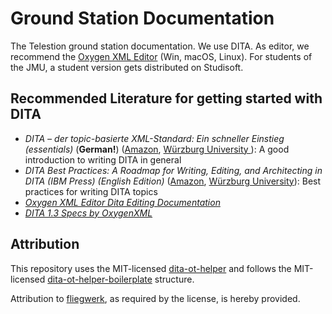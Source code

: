 # Ground Station Documentation

The Telestion ground station documentation. 
We use DITA.
As editor, we recommend the [Oxygen XML Editor](https://www.oxygenxml.com/) (Win, macOS, Linux).
For students of the JMU, a student version gets distributed on Studisoft.

## Recommended Literature for getting started with DITA
- _DITA – der topic-basierte XML-Standard: Ein schneller Einstieg (essentials)_ (**German!**) ([Amazon](https://www.amazon.de/DITA-topic-basierte-XML-Standard-schneller-essentials-ebook/dp/B01AWPHJTM), [Würzburg University ](https://bibliothek.uni-wuerzburg.de/permalink/bv/BV043209348)): A good introduction to writing DITA in general
- _DITA Best Practices: A Roadmap for Writing, Editing, and Architecting in DITA (IBM Press) (English Edition)_ ([Amazon](https://www.amazon.de/DITA-Best-Practices-Roadmap-Architecting-ebook/dp/B005FEOU48/), [Würzburg University](https://katalog.bibliothek.uni-wuerzburg.de/TouchPoint/perma.do?q=+0%3D%22ZDB-30-ORH-047414049%22+IN+%5B2%5D&v=sunrise&l=de)): Best practices for writing DITA topics
- [_Oxygen XML Editor Dita Editing Documentation_](https://www.oxygenxml.com/doc/versions/22.1/ug-editor/topics/author-dita.html)
- [_DITA 1.3 Specs by OxygenXML_](https://www.oxygenxml.com/dita/1.3/specs/)

## Attribution
This repository uses the MIT-licensed [dita-ot-helper](https://github.com/fliegwerk/dita-ot-helper) and follows the MIT-licensed [dita-ot-helper-boilerplate](https://github.com/fliegwerk/dita-ot-helper-boilerplate) structure.

Attribution to [fliegwerk](https://github.com/fliegwerk), as required by the license, is hereby provided.